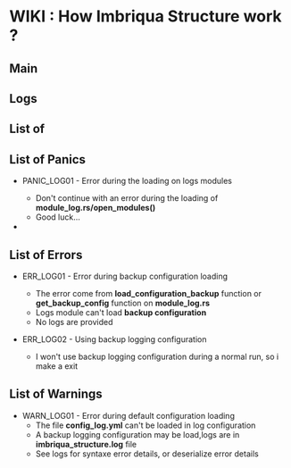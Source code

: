 # WIKI : How Imbriqua Structure work ?

## Main

## Logs

## List of 

## List of Panics

* PANIC_LOG01 - Error during the loading on logs modules
    * Don't continue with an error during the loading of __module_log.rs/open_modules()__
    * Good luck...

* 

## List of Errors

* ERR_LOG01 - Error during backup configuration loading
    * The error come from __load_configuration_backup__ function or __get_backup_config__ function on __module_log.rs__
    * Logs module can't load __backup configuration__
    * No logs are provided 
    

* ERR_LOG02 - Using backup logging configuration
    * I won't use backup logging configuration during a normal run, so i make a exit

## List of Warnings

* WARN_LOG01 - Error during default configuration loading
    * The file __config_log.yml__ can't be loaded in log configuration
    * A backup logging configuration may be load,logs are in __imbriqua_structure.log__ file
    * See logs for syntaxe error details, or deserialize error details
